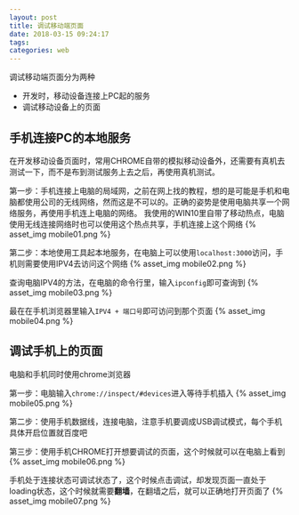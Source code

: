 ```yaml
---
layout: post
title: 调试移动端页面
date: 2018-03-15 09:24:17
tags:
categories: web
---
```


调试移动端页面分为两种
- 开发时，移动设备连接上PC起的服务
- 调试移动设备上的页面


## 手机连接PC的本地服务
在开发移动设备页面时，常用CHROME自带的模拟移动设备外，还需要有真机去测试一下，而不是布到测试服务上去之后，再使用真机测试。

第一步：手机连接上电脑的局域网，之前在网上找的教程，想的是可能是手机和电脑都使用公司的无线网络，然而这是不可以的。正确的姿势是使用电脑共享一个网络服务，再使用手机连上电脑的网络。
我使用的WIN10里自带了移动热点，电脑使用无线连接网络时也可以使用这个热点共享，手机连接上这个网络
{% asset_img mobile01.png %}


第二步：本地使用工具起本地服务，在电脑上可以使用`localhost:3000`访问，手机则需要使用IPV4去访问这个网络
{% asset_img mobile02.png %}

查询电脑IPV4的方法，在电脑的命令行里，输入`ipconfig`即可查询到
{% asset_img mobile03.png %}

最在在手机浏览器里输入`IPV4 + 端口号`即可访问到那个页面
{% asset_img mobile04.png %}


## 调试手机上的页面
电脑和手机同时使用chrome浏览器

第一步：电脑输入`chrome://inspect/#devices`进入等待手机插入
{% asset_img mobile05.png %}


第二步：使用手机数据线，连接电脑，注意手机要调成USB调试模式，每个手机具体开启位置就百度吧

第三步：使用手机CHROME打开想要调试的页面，这个时候就可以在电脑上看到
{% asset_img mobile06.png %}

手机处于连接状态可调试状态了，这个时候点击调试，却发现页面一直处于loading状态，这个时候就需要**翻墙**，在翻墙之后，就可以正确地打开页面了
{% asset_img mobile07.png %}